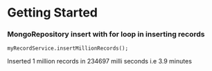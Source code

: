 # Getting Started


### MongoRepository insert with for loop in inserting records
	myRecordService.insertMillionRecords();
Inserted 1 million records in 234697 milli seconds i.e 3.9 minutes

